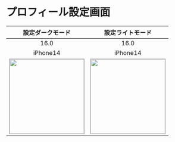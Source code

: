 # プロフィール設定画面

|設定ダークモード|設定ライトモード|
|:---:|:---:|
|16.0|16.0|
|iPhone14|iPhone14|
|<img src='../TestSnapshot/ReferenceImages_64/プロフィール設定画面/testProfileUpdateViewController_設定_ダークモード_iPhone_16_0_390x844@3x.png' width='200' style='border: 1px solid #999' />|<img src='../TestSnapshot/ReferenceImages_64/プロフィール設定画面/testProfileUpdateViewController_設定_ライトモード_iPhone_16_0_390x844@3x.png' width='200' style='border: 1px solid #999' />|

